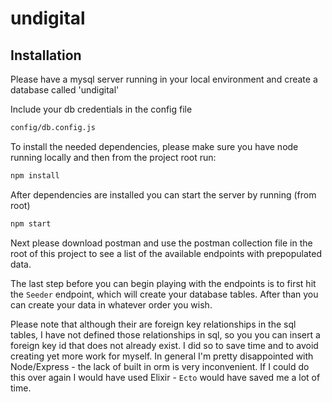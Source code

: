 # undigital
 
 ## Installation
 Please have a mysql server running in your local environment and create a database called
 'undigital'
 
 Include your db credentials in the config file
 
 ```bash
config/db.config.js 
```
 
 To install the needed dependencies, please make sure you have node running locally
 and then from the project root run:
 
 ```bash
npm install 
```

After dependencies are installed you can start the server by running (from root)

```bash
npm start
```

Next please download postman and use the postman collection file in the root of this
project to see a list of the available endpoints with prepopulated data.

The last step before you can begin playing with the endpoints is to first hit the
`Seeder` endpoint, which will create your database tables.  After than you can create
your data in whatever order you wish.

Please note that although their are foreign key relationships in the sql tables,
I have not defined those relationships in sql, so you you can insert a foreign key 
id that does not already exist.  I did so to save time and to avoid creating yet 
more work for myself.  In general I'm pretty disappointed with Node/Express - the lack
of built in orm is very inconvenient.  If I could do this over again I would have
used Elixir - `Ecto` would have saved me a lot of time.  
